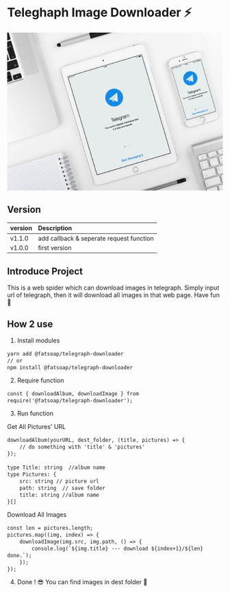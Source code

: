# Teleghaph Image Downloader :zap:

![Telegraph](Telegraph.jpg)

## Version

version  	|Description
:---		|:---
v1.1.0		|add callback & seperate request function
v1.0.0		|first version

## Introduce Project

This is a web spider which can download images in telegraph. Simply input url of telegraph, then it will download all images in that web page. Have fun :rocket:

## How 2 use

1. Install modules 
```
yarn add @fatsoap/telegraph-downloader
// or
npm install @fatsoap/telegraph-downloader
```
2. Require function 
```
const { downloadAlbum, downloadImage } from require('@fatsoap/telegraph-downloader');
```
3. Run function

Get All Pictures' URL

```
downloadAlbum(yourURL, dest_folder, (title, pictures) => {
	// do something with 'title' & 'pictures'
});

type Title: string  //album name
type Pictures: {
	src: string // picture url
	path: string  // save folder
	title: string //album name
}[]
```

Download All Images

```
const len = pictures.length;
pictures.map((img, index) => {
	downloadImage(img.src, img.path, () => {
		console.log(`${img.title} --- download ${index+1}/${len} done.`);
	});
});
```

4. Done ! :sunglasses: You can find images in dest folder :muscle:

